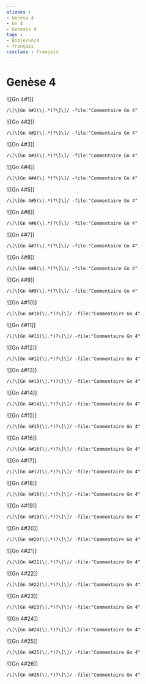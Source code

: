 ```yaml
---
aliases : 
- Genèse 4
- Gn 4
- Genesis 4
tags : 
- Bible/Gn/4
- français
cssclass : français
---
```


# Genèse 4

![[Gn 4#1]]

```query
/\[\[Gn 4#1(\|.*)?\]\]/ -file:"Commentaire Gn 4"
```

![[Gn 4#2]]

```query
/\[\[Gn 4#2(\|.*)?\]\]/ -file:"Commentaire Gn 4"
```

![[Gn 4#3]]

```query
/\[\[Gn 4#3(\|.*)?\]\]/ -file:"Commentaire Gn 4"
```

![[Gn 4#4]]

```query
/\[\[Gn 4#4(\|.*)?\]\]/ -file:"Commentaire Gn 4"
```

![[Gn 4#5]]

```query
/\[\[Gn 4#5(\|.*)?\]\]/ -file:"Commentaire Gn 4"
```

![[Gn 4#6]]

```query
/\[\[Gn 4#6(\|.*)?\]\]/ -file:"Commentaire Gn 4"
```

![[Gn 4#7]]

```query
/\[\[Gn 4#7(\|.*)?\]\]/ -file:"Commentaire Gn 4"
```

![[Gn 4#8]]

```query
/\[\[Gn 4#8(\|.*)?\]\]/ -file:"Commentaire Gn 4"
```

![[Gn 4#9]]

```query
/\[\[Gn 4#9(\|.*)?\]\]/ -file:"Commentaire Gn 4"
```

![[Gn 4#10]]

```query
/\[\[Gn 4#10(\|.*)?\]\]/ -file:"Commentaire Gn 4"
```

![[Gn 4#11]]

```query
/\[\[Gn 4#11(\|.*)?\]\]/ -file:"Commentaire Gn 4"
```

![[Gn 4#12]]

```query
/\[\[Gn 4#12(\|.*)?\]\]/ -file:"Commentaire Gn 4"
```

![[Gn 4#13]]

```query
/\[\[Gn 4#13(\|.*)?\]\]/ -file:"Commentaire Gn 4"
```

![[Gn 4#14]]

```query
/\[\[Gn 4#14(\|.*)?\]\]/ -file:"Commentaire Gn 4"
```

![[Gn 4#15]]

```query
/\[\[Gn 4#15(\|.*)?\]\]/ -file:"Commentaire Gn 4"
```

![[Gn 4#16]]

```query
/\[\[Gn 4#16(\|.*)?\]\]/ -file:"Commentaire Gn 4"
```

![[Gn 4#17]]

```query
/\[\[Gn 4#17(\|.*)?\]\]/ -file:"Commentaire Gn 4"
```

![[Gn 4#18]]

```query
/\[\[Gn 4#18(\|.*)?\]\]/ -file:"Commentaire Gn 4"
```

![[Gn 4#19]]

```query
/\[\[Gn 4#19(\|.*)?\]\]/ -file:"Commentaire Gn 4"
```

![[Gn 4#20]]

```query
/\[\[Gn 4#20(\|.*)?\]\]/ -file:"Commentaire Gn 4"
```

![[Gn 4#21]]

```query
/\[\[Gn 4#21(\|.*)?\]\]/ -file:"Commentaire Gn 4"
```

![[Gn 4#22]]

```query
/\[\[Gn 4#22(\|.*)?\]\]/ -file:"Commentaire Gn 4"
```

![[Gn 4#23]]

```query
/\[\[Gn 4#23(\|.*)?\]\]/ -file:"Commentaire Gn 4"
```

![[Gn 4#24]]

```query
/\[\[Gn 4#24(\|.*)?\]\]/ -file:"Commentaire Gn 4"
```

![[Gn 4#25]]

```query
/\[\[Gn 4#25(\|.*)?\]\]/ -file:"Commentaire Gn 4"
```

![[Gn 4#26]]

```query
/\[\[Gn 4#26(\|.*)?\]\]/ -file:"Commentaire Gn 4"
```

